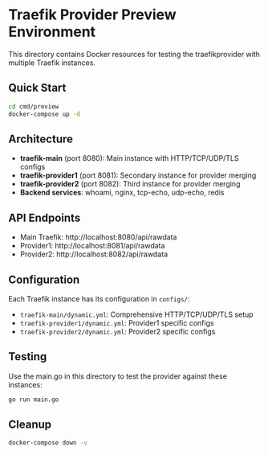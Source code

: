 # Traefik Provider Preview Environment

This directory contains Docker resources for testing the traefikprovider with multiple Traefik instances.

## Quick Start

```bash
cd cmd/preview
docker-compose up -d
```

## Architecture

- **traefik-main** (port 8080): Main instance with HTTP/TCP/UDP/TLS configs
- **traefik-provider1** (port 8081): Secondary instance for provider merging
- **traefik-provider2** (port 8082): Third instance for provider merging
- **Backend services**: whoami, nginx, tcp-echo, udp-echo, redis

## API Endpoints

- Main Traefik: http://localhost:8080/api/rawdata
- Provider1: http://localhost:8081/api/rawdata  
- Provider2: http://localhost:8082/api/rawdata

## Configuration

Each Traefik instance has its configuration in `configs/`:
- `traefik-main/dynamic.yml`: Comprehensive HTTP/TCP/UDP/TLS setup
- `traefik-provider1/dynamic.yml`: Provider1 specific configs
- `traefik-provider2/dynamic.yml`: Provider2 specific configs

## Testing

Use the main.go in this directory to test the provider against these instances:

```bash
go run main.go
```

## Cleanup

```bash
docker-compose down -v
```
